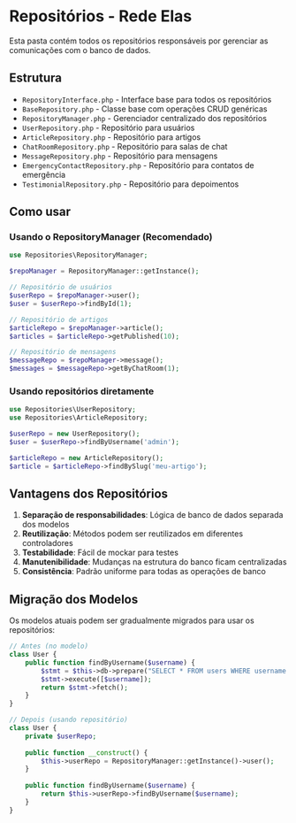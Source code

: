 # Repositórios - Rede Elas

Esta pasta contém todos os repositórios responsáveis por gerenciar as comunicações com o banco de dados.

## Estrutura

- `RepositoryInterface.php` - Interface base para todos os repositórios
- `BaseRepository.php` - Classe base com operações CRUD genéricas
- `RepositoryManager.php` - Gerenciador centralizado dos repositórios
- `UserRepository.php` - Repositório para usuários
- `ArticleRepository.php` - Repositório para artigos
- `ChatRoomRepository.php` - Repositório para salas de chat
- `MessageRepository.php` - Repositório para mensagens
- `EmergencyContactRepository.php` - Repositório para contatos de emergência
- `TestimonialRepository.php` - Repositório para depoimentos

## Como usar

### Usando o RepositoryManager (Recomendado)

```php
use Repositories\RepositoryManager;

$repoManager = RepositoryManager::getInstance();

// Repositório de usuários
$userRepo = $repoManager->user();
$user = $userRepo->findById(1);

// Repositório de artigos
$articleRepo = $repoManager->article();
$articles = $articleRepo->getPublished(10);

// Repositório de mensagens
$messageRepo = $repoManager->message();
$messages = $messageRepo->getByChatRoom(1);
```

### Usando repositórios diretamente

```php
use Repositories\UserRepository;
use Repositories\ArticleRepository;

$userRepo = new UserRepository();
$user = $userRepo->findByUsername('admin');

$articleRepo = new ArticleRepository();
$article = $articleRepo->findBySlug('meu-artigo');
```

## Vantagens dos Repositórios

1. **Separação de responsabilidades**: Lógica de banco de dados separada dos modelos
2. **Reutilização**: Métodos podem ser reutilizados em diferentes controladores
3. **Testabilidade**: Fácil de mockar para testes
4. **Manutenibilidade**: Mudanças na estrutura do banco ficam centralizadas
5. **Consistência**: Padrão uniforme para todas as operações de banco

## Migração dos Modelos

Os modelos atuais podem ser gradualmente migrados para usar os repositórios:

```php
// Antes (no modelo)
class User {
    public function findByUsername($username) {
        $stmt = $this->db->prepare("SELECT * FROM users WHERE username = ?");
        $stmt->execute([$username]);
        return $stmt->fetch();
    }
}

// Depois (usando repositório)
class User {
    private $userRepo;
    
    public function __construct() {
        $this->userRepo = RepositoryManager::getInstance()->user();
    }
    
    public function findByUsername($username) {
        return $this->userRepo->findByUsername($username);
    }
}
```
